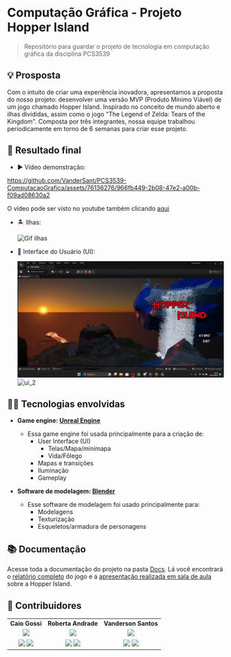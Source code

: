 # Computação Gráfica - Projeto Hopper Island

> Repositório para guardar o projeto de tecnologia em computação gráfica da disciplina PCS3539

## 💡 Prosposta

Com o intuito de criar uma experiência inovadora, apresentamos a proposta do nosso projeto: desenvolver uma versão MVP (Produto Mínimo Viável) de um jogo chamado Hopper Island. Inspirado no conceito de mundo aberto e ilhas divididas, assim como o jogo "The Legend of Zelda: Tears of the Kingdom". Composta por três integrantes, nossa equipe trabalhou periodicamente em torno de 6 semanas para criar esse projeto.

## 🚀 Resultado final

- ▶️ Vídeo demonstração:

https://github.com/VanderSant/PCS3539-ComputacaoGrafica/assets/76136276/966fb449-2b08-47e2-a00b-f09ad08630a2

O vídeo pode ser visto no youtube também clicando [aqui](https://www.youtube.com/watch?v=DjlUcATqmLU)

- 🏝️ Ilhas:

    ![Gif ilhas](./Images/mapa.gif)

- 🧑 Interface do Usuário (UI):
    
    ![ui_1](./Images/UI_1.gif)
    ![ui_2](./Images/UI_2.gif)

## 👨‍💻 Tecnologias envolvidas

- **Game engine: [Unreal Engine](https://www.unrealengine.com/en-US)**
    - Essa game engine foi usada principalmente para a criação de:
        - User Interface (UI)
            - Telas/Mapa/minimapa
            - Vida/Fôlego
        - Mapas e transições
        - Iluminação
        - Gameplay

- **Software de modelagem: [Blender](https://www.blender.org)**
    - Esse software de modelagem foi usado principalmente para:
        - Modelagens
        - Texturização
        - Esqueletos/armadura de personagens

## 📚 Documentação

Acesse toda a documentação do projeto na pasta [Docs](./Docs/). Lá você encontrará o [relatório completo](./Docs/DocumentacaoCompleta.pdf) do jogo e a [apresentação realizada em sala de aula](./Docs/ApresentacaoCompleta.pdf) sobre a Hopper Island.

## 👤 Contribuidores

<div align="center">
  <table style="width:100%">
      <tr align="center">
          <td><strong>Caio Gossi</strong></td>
          <td><strong>Roberta Andrade</strong></td>
          <td><strong>Vanderson Santos</strong></td>
      </tr>
      <tr align="center">
          <td>
              <a href="https://github.com/caiogossi">
                  <img width="70%" src="https://avatars.githubusercontent.com/u/108827264?v=4">
              </a>
          </td>
          <td>
              <a href="https://github.com/Andraderoberta">
                  <img width="70%" src="https://avatars.githubusercontent.com/u/72466946?v=4">
              </a>
          </td>
          <td>
              <a href="https://github.com/VanderSant">
                  <img width="65%" src="https://avatars.githubusercontent.com/u/76136276?v=4">
              </a>
          </td>
      </tr>
      <tr align="center">
          <td>
            <a href="" target="_blank"><img width="30%" src="https://img.shields.io/badge/GitHub-181717.svg?style=for-the-badge&logo=GitHub&logoColor=white" target="_blank"></a>
            <a href="https://www.linkedin.com/in/caio-da-costa-gossi-114b461b3/" target="_blank"><img width="34%" src="https://img.shields.io/badge/-LinkedIn-%230077B5?style=for-the-badge&logo=linkedin&logoColor=white" target="_blank"></a>
          </td>
          <td>
            <a href="" target="_blank"><img width="30%" src="https://img.shields.io/badge/GitHub-181717.svg?style=for-the-badge&logo=GitHub&logoColor=white" target="_blank"></a>
            <a href="https://www.linkedin.com/in/roberta-boaventura-andrade/" target="_blank"><img width="34%" src="https://img.shields.io/badge/-LinkedIn-%230077B5?style=for-the-badge&logo=linkedin&logoColor=white" target="_blank"></a>
          </td>
          <td>
            <a href="https://github.com/VanderSant" target="_blank"><img width="30%" src="https://img.shields.io/badge/GitHub-181717.svg?style=for-the-badge&logo=GitHub&logoColor=white" target="_blank"></a>
            <a href="https://www.linkedin.com/in/vanderson-da-silva-dos-santos-8789b619a/" target="_blank"><img width="34%" src="https://img.shields.io/badge/-LinkedIn-%230077B5?style=for-the-badge&logo=linkedin&logoColor=white" target="_blank"></a>
          </td>
      </tr>
  </table>
</div>

